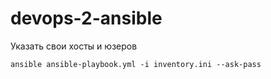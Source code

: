 # devops-2-ansible

Указать свои хосты и юзеров

```ansible ansible-playbook.yml -i inventory.ini --ask-pass```
